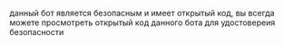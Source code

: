 данный бот является безопасным и имеет открытый код, вы всегда можете просмотреть открытый код данного бота для удостовереия безопасности
